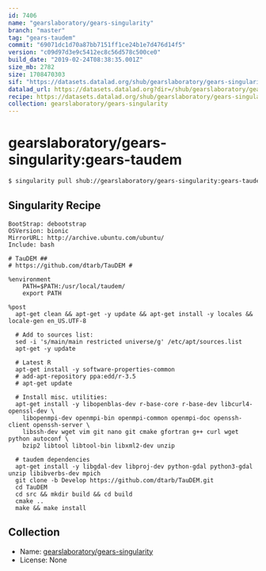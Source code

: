 ```yaml
---
id: 7406
name: "gearslaboratory/gears-singularity"
branch: "master"
tag: "gears-taudem"
commit: "69071dc1d70a87bb7151ff1ce24b1e7d476d14f5"
version: "c09d97d3e9c5412ec8c56d578c500ce0"
build_date: "2019-02-24T08:38:35.001Z"
size_mb: 2782
size: 1708470303
sif: "https://datasets.datalad.org/shub/gearslaboratory/gears-singularity/gears-taudem/2019-02-24-69071dc1-c09d97d3/c09d97d3e9c5412ec8c56d578c500ce0.simg"
datalad_url: https://datasets.datalad.org?dir=/shub/gearslaboratory/gears-singularity/gears-taudem/2019-02-24-69071dc1-c09d97d3/
recipe: https://datasets.datalad.org/shub/gearslaboratory/gears-singularity/gears-taudem/2019-02-24-69071dc1-c09d97d3/Singularity
collection: gearslaboratory/gears-singularity
---
```


# gearslaboratory/gears-singularity:gears-taudem

```bash
$ singularity pull shub://gearslaboratory/gears-singularity:gears-taudem
```

## Singularity Recipe

```singularity
BootStrap: debootstrap
OSVersion: bionic
MirrorURL: http://archive.ubuntu.com/ubuntu/
Include: bash

# TauDEM ## 
# https://github.com/dtarb/TauDEM #

%environment
    PATH=$PATH:/usr/local/taudem/
    export PATH

%post
  apt-get clean && apt-get -y update && apt-get install -y locales && locale-gen en_US.UTF-8
	
  # Add to sources list:
  sed -i 's/main/main restricted universe/g' /etc/apt/sources.list
  apt-get -y update

  # Latest R
  apt-get install -y software-properties-common
  # add-apt-repository ppa:edd/r-3.5
  # apt-get update

  # Install misc. utilities:
  apt-get install -y libopenblas-dev r-base-core r-base-dev libcurl4-openssl-dev \
  	libopenmpi-dev openmpi-bin openmpi-common openmpi-doc openssh-client openssh-server \
  	libssh-dev wget vim git nano git cmake gfortran g++ curl wget python autoconf \
  	bzip2 libtool libtool-bin libxml2-dev unzip
  
  # taudem dependencies
  apt-get install -y libgdal-dev libproj-dev python-gdal python3-gdal unzip libibverbs-dev mpich 
  git clone -b Develop https://github.com/dtarb/TauDEM.git
  cd TauDEM
  cd src && mkdir build && cd build
  cmake ..
  make && make install
```

## Collection

 - Name: [gearslaboratory/gears-singularity](https://github.com/gearslaboratory/gears-singularity)
 - License: None

